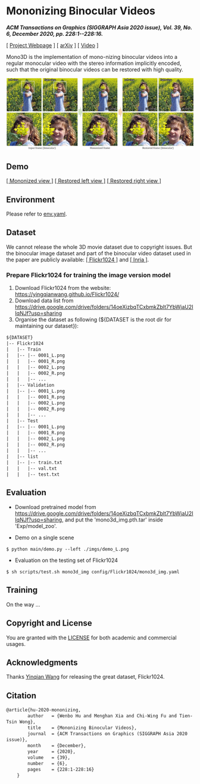 # Mononizing Binocular Videos

***ACM Transactions on Graphics (SIGGRAPH Asia 2020 issue), Vol. 39, No. 6, December 2020, pp. 228:1--228:16.***

[ [Project Webpage](https://wbhu.github.io/projects/Mono3D) ]    [ [arXiv](https://arxiv.org/abs/2009.01424) ]    [ [Video](https://youtu.be/rbZR_sF9B5E?list=PL3zJztb9e6XVa266_SeX0Dj66Vjy5f720) ]

Mono3D is the implementation of mono-nizing binocular videos into a regular monocular video with the stereo information implicitly encoded, such that the original binocular videos can be restored with high quality.

![teaser](imgs/teaser.jpg)



## Demo

[[ Mononized view ]](https://wbhu.github.io/projects/Mono3D/demo/demo_mononize.html)  [[ Restored left view ]](https://wbhu.github.io/projects/Mono3D/demo/demo_restoreL.html)  [[ Restored right view ]](https://wbhu.github.io/projects/Mono3D/demo/demo_restoreR.html)  



## Environment

Please refer to [env.yaml](./env.yaml).



## Dataset

We cannot release the whole 3D movie dataset due to copyright issues. But the binocular image dataset and part of the binocular video dataset used in the paper are publicly available: [[ Flickr1024 ]](https://yingqianwang.github.io/Flickr1024/) and [[ Inria ]](https://www.di.ens.fr/willow/research/stereoseg/).



### Prepare Flickr1024 for training the image version model

1. Download Flickr1024 from the website: https://yingqianwang.github.io/Flickr1024/
2. Download data list from https://drive.google.com/drive/folders/14oeXizbqTCxbmkZblt7YbWjaU2IIqNJf?usp=sharing
3. Organise the dataset as following (${DATASET is the root dir for maintaining our dataset}):

  ```
${DATASET}  
|-- Flickr1024  
|   |-- Train  
|   |-- |-- 0001_L.png  
|   |   |-- 0001_R.png
|   |   |-- 0002_L.png  
|   |   |-- 0002_R.png
|   |   |-- ...
|   |-- Validation  
|   |-- |-- 0001_L.png  
|   |   |-- 0001_R.png
|   |   |-- 0002_L.png  
|   |   |-- 0002_R.png
|   |   |-- ...
|   |-- Test 
|   |-- |-- 0001_L.png  
|   |   |-- 0001_R.png
|   |   |-- 0002_L.png  
|   |   |-- 0002_R.png
|   |   |-- ...
|   |-- list  
|   |-- |-- train.txt
|   |   |-- val.txt
|   |   |-- test.txt  
  ```



## Evaluation

- Download pretrained model from https://drive.google.com/drive/folders/14oeXizbqTCxbmkZblt7YbWjaU2IIqNJf?usp=sharing, and put the 'mono3d_img.pth.tar' inside 'Exp/model_zoo'.

- Demo on a single scene

```shell
$ python main/demo.py --left ./imgs/demo_L.png
```

- Evaluation on the testing set of Flickr1024

```shell
$ sh scripts/test.sh mono3d_img config/Flickr1024/mono3d_img.yaml
```



## Training

On the way ...



## Copyright and License

You are granted with the [LICENSE](./LICENSE) for both academic and commercial usages.



## Acknowledgments

Thanks [Yinqian Wang](https://yingqianwang.github.io) for releasing the great dataset, Flickr1024.



## Citation

```
@article{hu-2020-mononizing,
        author   = {Wenbo Hu and Menghan Xia and Chi-Wing Fu and Tien-Tsin Wong},
        title    = {Mononizing Binocular Videos},
        journal  = {ACM Transactions on Graphics (SIGGRAPH Asia 2020 issue)},
        month    = {December},
        year     = {2020},
        volume   = {39},
        number   = {6},
        pages    = {228:1-228:16}
    }
```

  



